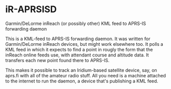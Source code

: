 # iR-APRSISD
Garmin/DeLorme inReach (or possibly other) KML feed to APRS-IS  forwarding daemon

 This is a KML-feed to APRS-IS forwarding daemon.  It was written for Garmin/DeLorme inReach devices, but might work elsewhere too.  It polls a KML feed in which it expects to find a point in rougly the form that the inReach online feeds use, with attendant course and altitude data.  It transfers each new point found there to APRS-IS.

This makes it possible to track an Iridium-based satellite device, say, on aprs.fi with all of the amateur radio stuff.  All you need is a machine attached to the internet to run the daemon, a device that's publishing a KML feed.


